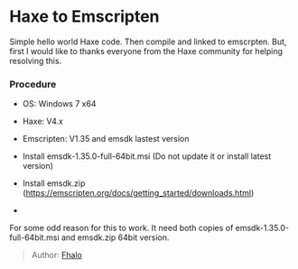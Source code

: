 [tags]: / "Haxe, Emscripten"
# Haxe to Emscripten
Simple hello world  Haxe code. Then compile and linked to emscrpten.
But, first I would like to thanks everyone from the Haxe community for helping
resolving this.

### Procedure
* OS: Windows 7 x64
* Haxe: V4.x
* Emscripten: V1.35 and emsdk lastest version

* Install emsdk-1.35.0-full-64bit.msi (Do not update it or install latest version)
* Install emsdk.zip (https://emscripten.org/docs/getting_started/downloads.html)
*

For some odd reason for this to work. It need both copies of emsdk-1.35.0-full-64bit.msi and emsdk.zip 64bit version.

> Author: [Fhalo](https://github.com/Fhalo48)
